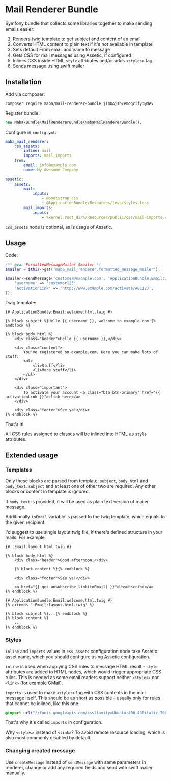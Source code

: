 # Mail Renderer Bundle

Symfony bundle that collects some libraries together to make sending emails easier:

1. Renders twig template to get subject and content of an email
2. Converts HTML content to <span title="HTML to markdown conversion">plain text</span> if it's not available in template
3. Sets default From email and name to message
4. Gets CSS for mail messages using Assetic, if configured
5. Inlines CSS inside HTML `style` attributes and/or adds `<styles>` tag
6. Sends message using swift mailer

## Installation

Add via composer:

    composer require maba/mail-renderer-bundle jimbojsb/emogrify:@dev

Register bundle:

```php
new Maba\Bundle\MailRendererBundle\MabaMailRendererBundle(),
```

Configure in `config.yml`:
    
```yml
maba_mail_renderer:
    css_assets:
        inline: mail
        imports: mail_imports
    from:
        email: info@example.com
        name: My Awesome Company
        
assetic:
    assets:
        mail:
            inputs:
                - @bootstrap_css
                - @ApplicationBundle/Resources/less/styles.less
        mail_imports:
            inputs:
                - %kernel.root_dir%/Resources/public/css/mail-imports.css
```

`css_assets` node is optional, as is usage of Assetic.

## Usage

Code:

```php
/** @var FormattedMessageMailer $mailer */
$mailer = $this->get('maba_mail_renderer.formatted_message_mailer');

$mailer->sendMessage('customer@example.com', 'ApplicationBundle:Email:welcome.html.twig', array(
    'username' => 'customer123',
    'activationLink' => 'http://www.example.com/activate/ABC123',
));
```
    
Twig template:

```twig
{# ApplicationBundle:Email:welcome.html.twig #}

{% block subject %}Hello {{ username }}, welcome to example.com!{% endblock %}

{% block body_html %}
    <div class="header">Hello {{ username }},</div>
    
    <div class="content">
        You've registered on example.com. Here you can make lots of stuff:
        <ul>
            <li>Stuff</li>
            <li>More stuff</li>
        </ul>
    </div>
    
    <div class="important">
        To activate your account <a class="btn btn-primary" href="{{ activationLink }}">click here</a>
    </div>
    
    <div class="footer">See ya!</div>
{% endblock %}
```

That's it!

All CSS rules assigned to classes will be inlined into HTML as `style` attributes.

## Extended usage

### Templates

Only these blocks are parsed from template: `subject`, `body_html` and `body_text`.
`subject` and at least one of other two are required. Any other blocks or content in template is ignored.

If `body_text` is provided, it will be used as plain text version of mailer message.

Additionally `toEmail` variable is passed to the twig template, which equals to the given recipient.

I'd suggest to use single layout twig file, if there's defined structure in your mails. For example:

```twig
{# :Email:layout.html.twig #}

{% block body_html %}
    <div class="header">Good afternoon,</div>
    
    {% block content %}{% endblock %}
    
    <div class="footer">See ya!</div>
    
    <a href="{{ get_unsubscribe_link(toEmail) }}">Unsubscribe</a>
{% endblock %}
```

```twig
{# ApplicationBundle:Email:welcome.html.twig #}
{% extends ':Email:layout.html.twig' %}

{% block subject %}...{% endblock %}
{% block content %}
    ...
{% endblock %}
```

### Styles

`inline` and `imports` values in `css_assets` configuration node take Assetic asset name, which you should configure
using Assetic configuration.

`inline` is used when applying CSS rules to message HTML result - `style` attributes are added to HTML nodes, which
would trigger appropriate CSS rules. This is needed as some email readers support neither `<styles>` nor `<link>`
(for example GMail).

`imports` is used to make `<styles>` tag with CSS contents in the mail message itself. This should be as short as
possible - usually only for rules that cannot be inlined, like this one:

```css
@import url("//fonts.googleapis.com/css?family=Ubuntu:400,400italic,700,700italic&subset=latin,latin-ext");
```

That's why it's called `imports` in configuration.

Why `<styles>` instead of `<link>`? To avoid remote resource loading, which is also most commonly disabled by default.

### Changing created message

Use `createMessage` instead of `sendMessage` with same parameters in renderer,
change or add any required fields and send with swift mailer manually.
